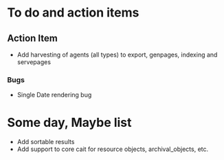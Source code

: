 
# To do and action items

## Action Item

+ Add harvesting of agents (all types) to export, genpages, indexing and servepages

### Bugs

+ Single Date rendering bug

# Some day, Maybe list

+ Add sortable results
+ Add support to core cait for resource objects, archival_objects, etc.
